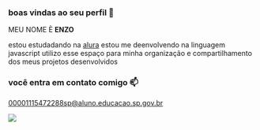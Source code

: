 ### boas vindas ao seu perfil 🖤

MEU NOME È **ENZO**

estou estudadando na [alura](https://www.alura.co.br)
estou me deenvolvendo na linguagem javascript
utilizo esse espaço para minha organização e compartilhamento dos meus projetos desenvolvidos

### você entra em contato comigo 📫

00001115472288sp@aluno.educacao.sp.gov.br




![](https://media1.tenor.com/m/dur8_lWhH2cAAAAC/crazy-cat-dancing-crazy-cat.gif)
